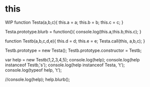 # this

WIP
function Testa(a,b,c){
  this.a = a;
  this.b = b;
  this.c = c;
}

Testa.prototype.blurb = function(){
  console.log(this.a,this.b,this.c);
}


function Testb(a,b,c,d,e){
  this.d = d;
  this.e = e;
  Testa.call(this, a,b,c);
}

Testb.prototype = new Testa();
Testb.prototype.constructor = Testb;


var help = new Testb(1,2,3,4,5);
console.log(help);
console.log(help instanceof Testb,'s');
console.log(help instanceof Testa, 't');
console.log(typeof help, 't');

//console.log(help);
help.blurb();
